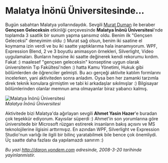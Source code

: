 # Malatya İnönü Üniversitesinde... 

Bugün sabahtan Malatya yollarındaydık. Sevgili [Murat
Duman](http://www.muratduman.net/) ile beraber **Gençsen Geleceksin**
etkinliği çerçevesinde **Malatya İnönü Üniversitesi**'nde toplamda 3
saatlik bir sunum yapma şansımız oldu. Benim ilk "Gençsen Geleceksi"
deneyimim oldu :) Murat sağ olsun, benim iki saatine el koymama izin
verdi ve bu iki saatte yaptıklarıma hala inanamıyorum. WPF, Expression
Blend, 2 ve 3 boyutlu animasyon örnekleri, Silverlight, Video
uygulamaları. Bunların hepsine iki saatte değinerek kendi rekorumu
kırdım. Fakat :) maalesef "gençsen geleceksin" konseptine uygun olarak
üniversitenin Tıp Fakültesi'nden :) hatta Kamu Yönetimi, Hukuk gibi
bölümlerden de öğrenciler gelmişti. Bu acı gerçeği aktivite katılım
formlarını incelerken, yani aktiviteden sonra anladım. Oysa ben her
zamanki tarzımla direk teknik konulara girmiştim ve tabi ki arkadaşlar
sıkılmışlar :) Bilgisayar bölümlerinden olanlar memnun ama olmayanlar
biraz yabancı kalmış.

![Malatya İnönü
Üniversitesi](../media/Malatya_Inonu_Universitesinde/20032008_1.jpg)\
*Malatya İnönü Üniversitesi*

Aktivitede bizi Malatya'da ağırlayan sevgili **Ahmet Yasin Hazer**'e
buradan çok teşekkür ediyorum. Kayısılar süperdi :) Ahmet'in son
yorumlarına göre üniversitede bir Microsoft rüzgarı estirerek insanların
bakış açısını ve MS teknolojilerine ilgisini arttırmışız. En azından
WPF, Silverlight ve Expression Studio'nun varlığı ile ilgili bir bilinç
yaratabilmek bile bence çok önemliydi. Üç saatte daha fazlası da
yapılamazdı sanırım :)


*Bu yazi http://daron.yondem.com adresinde, 2008-3-20 tarihinde yayinlanmistir.*